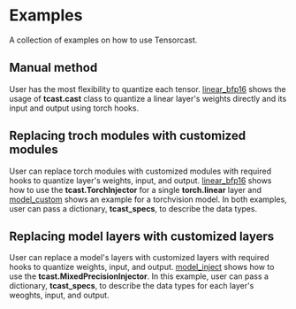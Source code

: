 <!-- markdownlint-disable MD033 MD041 -->

# Examples

A collection of examples on how to use Tensorcast.

## Manual method
User has the most flexibility to quantize each tensor. [linear_bfp16](linear_bfp16.py) shows the usage of **tcast.cast** class to quantize a linear layer's weights directly and its input and output using torch hooks.

## Replacing troch modules with customized modules
User can replace torch modules with customized modules with required hooks to quantize layer's weights, input, and output.
[linear_bfp16](linear_bfp16.py) shows how to use the **tcast.TorchInjector** for a single **torch.linear** layer and [model_custom](model_custom.py) shows an example for a torchvision model. In both examples, user can pass a dictionary, **tcast_specs**, to describe the data types.

## Replacing model layers with customized layers
User can replace a model's layers with customized layers with required hooks to quantize weights, input, and output.
[model_inject](model_inject.py) shows how to use the **tcast.MixedPrecisionInjector**. In this example, user can pass a dictionary, **tcast_specs**, to describe the data types for each layer's weoghts, input, and output.

